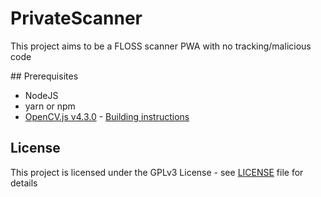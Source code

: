 # PrivateScanner

This project aims to be a FLOSS scanner PWA with no tracking/malicious code

## Prerequisites

- NodeJS
- yarn or npm
- [OpenCV.js v4.3.0](https://opencv.org/) - [Building instructions](https://docs.opencv.org/4.3.0/d4/da1/tutorial_js_setup.html)

## License

This project is licensed under the GPLv3 License - see [LICENSE](LICENSE) file for details
